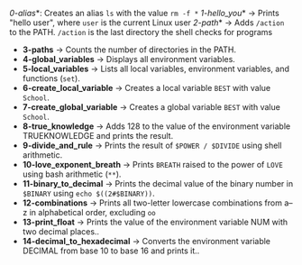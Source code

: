 *0-alias**: Creates an alias `ls` with the value `rm -f *`
*1-hello_you** → Prints "hello user", where `user` is the current Linux user
*2-path** → Adds `/action` to the PATH. `/action` is the last directory the shell checks for programs
- **3-paths** → Counts the number of directories in the PATH.
- **4-global_variables** → Displays all environment variables.
- **5-local_variables** → Lists all local variables, environment variables, and functions (`set`).
- **6-create_local_variable** → Creates a local variable `BEST` with value `School`.
- **7-create_global_variable** → Creates a global variable `BEST` with value `School`.
- **8-true_knowledge** → Adds 128 to the value of the environment variable TRUEKNOWLEDGE and prints the result.
- **9-divide_and_rule** → Prints the result of `$POWER / $DIVIDE` using shell arithmetic.
- **10-love_exponent_breath** → Prints `BREATH` raised to the power of `LOVE` using bash arithmetic (`**`).
- **11-binary_to_decimal** → Prints the decimal value of the binary number in `$BINARY` using `echo $((2#$BINARY))`.
- **12-combinations** → Prints all two-letter lowercase combinations from a–z in alphabetical order, excluding `oo`
- **13-print_float** → Prints the value of the environment variable NUM with two decimal places..
- **14-decimal_to_hexadecimal** → Converts the environment variable DECIMAL from base 10 to base 16 and prints it..
